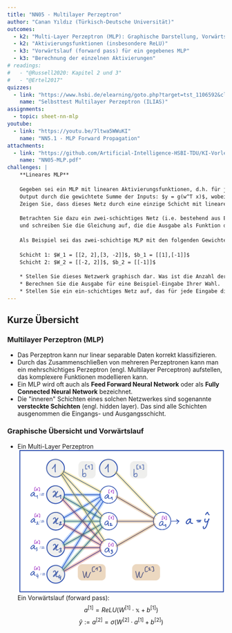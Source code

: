```yaml
---
title: "NN05 - Multilayer Perzeptron"
author: "Canan Yıldız (Türkisch-Deutsche Universität)"
outcomes:
  - k2: "Multi-Layer Perzeptron (MLP): Graphische Darstellung, Vorwärtslauf"
  - k2: "Aktivierungsfunktionen (insbesondere ReLU)"
  - k3: "Vorwärtslauf (forward pass) für ein gegebenes MLP"
  - k3: "Berechnung der einzelnen Aktivierungen"
# readings:
#   - "@Russell2020: Kapitel 2 und 3"
#   - "@Ertel2017"
quizzes:
  - link: "https://www.hsbi.de/elearning/goto.php?target=tst_1106592&client_id=FH-Bielefeld"
    name: "Selbsttest Multilayer Perzeptron (ILIAS)"
assignments:
  - topic: sheet-nn-mlp
youtube:
  - link: "https://youtu.be/7ltwa5WWuKI"
    name: "NN5.1 - MLP Forward Propagation"
attachments:
  - link: "https://github.com/Artificial-Intelligence-HSBI-TDU/KI-Vorlesung/blob/master/lecture/nn/files/NN05-MLP.pdf"
    name: "NN05-MLP.pdf"
challenges: |
    **Lineares MLP**

    Gegeben sei ein MLP mit linearen Aktivierungsfunktionen, d.h. für jedes Neuron berechnet sich der
    Output durch die gewichtete Summe der Inputs: $y = g(w^T x)$, wobei $g(z) = z$ gilt, also $y = w^T x$.
    Zeigen Sie, dass dieses Netz durch eine einzige Schicht mit linearen Neuronen ersetzt werden kann.

    Betrachten Sie dazu ein zwei-schichtiges Netz (i.e. bestehend aus Eingabe-Schicht, Ausgabe-Schicht und einer versteckten Schicht)
    und schreiben Sie die Gleichung auf, die die Ausgabe als Funktion der Eingabe darstellt.

    Als Beispiel sei das zwei-schichtige MLP mit den folgenden Gewichten und Bias-Werten gegeben:

    Schicht 1: $W_1 = [[2, 2],[3, -2]]$, $b_1 = [[1],[-1]]$
    Schicht 2: $W_2 = [[-2, 2]]$, $b_2 = [[-1]]$

    * Stellen Sie dieses Netzwerk graphisch dar. Was ist die Anzahl der Zellen in den einzelnen Schichten?
    * Berechnen Sie die Ausgabe für eine Beispiel-Eingabe Ihrer Wahl.
    * Stellen Sie ein ein-schichtiges Netz auf, das für jede Eingabe die gleiche Ausgabe wie das obige Netzwerk berechnet und es somit ersetzen könnte.
---
```



## Kurze Übersicht

### Multilayer Perzeptron (MLP)
*   Das Perzeptron kann nur linear separable Daten korrekt klassifizieren.
*   Durch das Zusammenschließen von mehreren Perzeptronen kann man ein mehrschichtiges Perzeptron (engl. Multilayer Perceptron) aufstellen, das komplexere Funktionen modellieren kann.
*   Ein MLP wird oft auch als **Feed Forward Neural Network** oder  als **Fully Connected Neural Network** bezeichnet.
*   Die "inneren" Schichten eines solchen Netzwerkes sind sogenannte **versteckte Schichten** (engl. hidden layer). Das sind alle Schichten ausgenommen die Eingangs- und Ausgangsschicht.

### Graphische Übersicht und Vorwärtslauf
*   Ein Multi-Layer Perzeptron
    ![](images/mlp.png)
    Ein Vorwärtslauf (forward pass):
    $$a^{[1]} = ReLU \left( W^{[1]} \cdot \mathbb{x} + b^{[1]} \right) \tag{1}$$
    $$\hat{y} := a^{[2]} = \sigma \left( W^{[2]} \cdot a^{[1]} + b^{[2]} \right) \tag{2}$$
